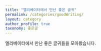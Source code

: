 ```yaml
---
title: "엘리베이터에서 만난 좋은 글귀"
permalink: /categories/goodWriting/
layout: category
author_profile: true
taxonomy: 좋은글
---
```


엘리베이터에서 만난 좋은 글귀들을 모아봤습니다.
